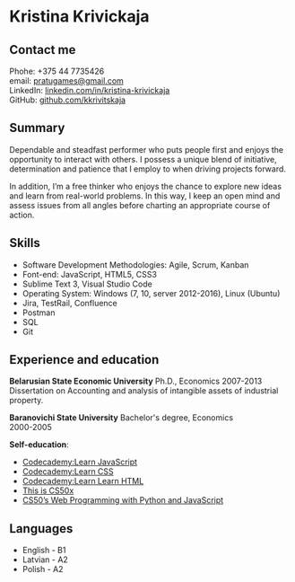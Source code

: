 # Kristina Krivickaja

## Contact me
Phohe: +375 44 7735426   
email: pratugames@gmail.com    
LinkedIn: [linkedin.com/in/kristina-krivickaja](https://www.linkedin.com/in/kristina-krivickaja-16a811160/)    
GitHub: [github.com/kkrivitskaja](https://github.com/kkrivitskaja)

## Summary
Dependable and steadfast performer who puts people first and enjoys the opportunity to interact with others. I possess a unique blend of initiative, determination and patience that I employ to when driving projects forward.

In addition, I’m a free thinker who enjoys the chance to explore new ideas and learn from real-world problems. In this way, I keep an open mind and assess issues from all angles before charting an appropriate course of action.

## Skills
* Software Development Methodologies: Agile, Scrum, Kanban
* Font-end: JavaScript, HTML5, CSS3
* Sublime Text 3, Visual Studio Code 
* Operating System: Windows (7, 10, server 2012-2016), Linux (Ubuntu)
* Jira, TestRail, Confluence
* Postman
* SQL
* Git

## Experience and education
**Belarusian State Economic University**
Ph.D., Economics 
2007-2013
Dissertation on Accounting and analysis of intangible assets of industrial property.

**Baranovichi State University**
Bachelor's degree, Economics  
2000-2005

**Self-education**:
* [Codecademy:Learn JavaScript](https://www.codecademy.com/learn/introduction-to-javascript) 
* [Codecademy:Learn CSS](https://www.codecademy.com/learn/learn-css)
* [Codecademy:Learn Learn HTML](https://www.codecademy.com/learn/learn-html)
* [This is CS50x](https://cs50.harvard.edu/x/2020/)
* [CS50’s Web Programming with Python and JavaScript](https://cs50.harvard.edu/web/2020/)

## Languages
* English - B1 
* Latvian - A2
* Polish - A2